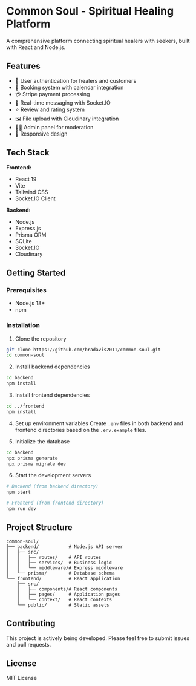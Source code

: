 # Common Soul - Spiritual Healing Platform

A comprehensive platform connecting spiritual healers with seekers, built with React and Node.js.

## Features

- 🔐 User authentication for healers and customers
- 📅 Booking system with calendar integration
- 💳 Stripe payment processing
- 💬 Real-time messaging with Socket.IO
- ⭐ Review and rating system
- 🖼️ File upload with Cloudinary integration
- 👨‍💼 Admin panel for moderation
- 📱 Responsive design

## Tech Stack

**Frontend:**
- React 19
- Vite
- Tailwind CSS
- Socket.IO Client

**Backend:**
- Node.js
- Express.js
- Prisma ORM
- SQLite
- Socket.IO
- Cloudinary

## Getting Started

### Prerequisites
- Node.js 18+
- npm

### Installation

1. Clone the repository
```bash
git clone https://github.com/bradavis2011/common-soul.git
cd common-soul
```

2. Install backend dependencies
```bash
cd backend
npm install
```

3. Install frontend dependencies
```bash
cd ../frontend
npm install
```

4. Set up environment variables
Create `.env` files in both backend and frontend directories based on the `.env.example` files.

5. Initialize the database
```bash
cd backend
npx prisma generate
npx prisma migrate dev
```

6. Start the development servers
```bash
# Backend (from backend directory)
npm start

# Frontend (from frontend directory)
npm run dev
```

## Project Structure

```
common-soul/
├── backend/           # Node.js API server
│   ├── src/
│   │   ├── routes/    # API routes
│   │   ├── services/  # Business logic
│   │   └── middleware/# Express middleware
│   └── prisma/        # Database schema
└── frontend/          # React application
    ├── src/
    │   ├── components/# React components
    │   ├── pages/     # Application pages
    │   └── context/   # React contexts
    └── public/        # Static assets
```

## Contributing

This project is actively being developed. Please feel free to submit issues and pull requests.

## License

MIT License

